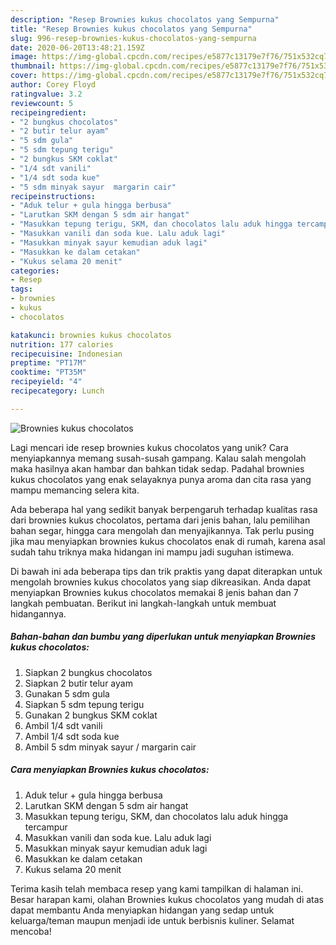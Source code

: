 ```yaml
---
description: "Resep Brownies kukus chocolatos yang Sempurna"
title: "Resep Brownies kukus chocolatos yang Sempurna"
slug: 996-resep-brownies-kukus-chocolatos-yang-sempurna
date: 2020-06-20T13:48:21.159Z
image: https://img-global.cpcdn.com/recipes/e5877c13179e7f76/751x532cq70/brownies-kukus-chocolatos-foto-resep-utama.jpg
thumbnail: https://img-global.cpcdn.com/recipes/e5877c13179e7f76/751x532cq70/brownies-kukus-chocolatos-foto-resep-utama.jpg
cover: https://img-global.cpcdn.com/recipes/e5877c13179e7f76/751x532cq70/brownies-kukus-chocolatos-foto-resep-utama.jpg
author: Corey Floyd
ratingvalue: 3.2
reviewcount: 5
recipeingredient:
- "2 bungkus chocolatos"
- "2 butir telur ayam"
- "5 sdm gula"
- "5 sdm tepung terigu"
- "2 bungkus SKM coklat"
- "1/4 sdt vanili"
- "1/4 sdt soda kue"
- "5 sdm minyak sayur  margarin cair"
recipeinstructions:
- "Aduk telur + gula hingga berbusa"
- "Larutkan SKM dengan 5 sdm air hangat"
- "Masukkan tepung terigu, SKM, dan chocolatos lalu aduk hingga tercampur"
- "Masukkan vanili dan soda kue. Lalu aduk lagi"
- "Masukkan minyak sayur kemudian aduk lagi"
- "Masukkan ke dalam cetakan"
- "Kukus selama 20 menit"
categories:
- Resep
tags:
- brownies
- kukus
- chocolatos

katakunci: brownies kukus chocolatos 
nutrition: 177 calories
recipecuisine: Indonesian
preptime: "PT17M"
cooktime: "PT35M"
recipeyield: "4"
recipecategory: Lunch

---
```



![Brownies kukus chocolatos](https://img-global.cpcdn.com/recipes/e5877c13179e7f76/751x532cq70/brownies-kukus-chocolatos-foto-resep-utama.jpg)

Lagi mencari ide resep brownies kukus chocolatos yang unik? Cara menyiapkannya memang susah-susah gampang. Kalau salah mengolah maka hasilnya akan hambar dan bahkan tidak sedap. Padahal brownies kukus chocolatos yang enak selayaknya punya aroma dan cita rasa yang mampu memancing selera kita.

Ada beberapa hal yang sedikit banyak berpengaruh terhadap kualitas rasa dari brownies kukus chocolatos, pertama dari jenis bahan, lalu pemilihan bahan segar, hingga cara mengolah dan menyajikannya. Tak perlu pusing jika mau menyiapkan brownies kukus chocolatos enak di rumah, karena asal sudah tahu triknya maka hidangan ini mampu jadi suguhan istimewa.




Di bawah ini ada beberapa tips dan trik praktis yang dapat diterapkan untuk mengolah brownies kukus chocolatos yang siap dikreasikan. Anda dapat menyiapkan Brownies kukus chocolatos memakai 8 jenis bahan dan 7 langkah pembuatan. Berikut ini langkah-langkah untuk membuat hidangannya.

<!--inarticleads1-->

##### Bahan-bahan dan bumbu yang diperlukan untuk menyiapkan Brownies kukus chocolatos:

1. Siapkan 2 bungkus chocolatos
1. Siapkan 2 butir telur ayam
1. Gunakan 5 sdm gula
1. Siapkan 5 sdm tepung terigu
1. Gunakan 2 bungkus SKM coklat
1. Ambil 1/4 sdt vanili
1. Ambil 1/4 sdt soda kue
1. Ambil 5 sdm minyak sayur / margarin cair




<!--inarticleads2-->

##### Cara menyiapkan Brownies kukus chocolatos:

1. Aduk telur + gula hingga berbusa
1. Larutkan SKM dengan 5 sdm air hangat
1. Masukkan tepung terigu, SKM, dan chocolatos lalu aduk hingga tercampur
1. Masukkan vanili dan soda kue. Lalu aduk lagi
1. Masukkan minyak sayur kemudian aduk lagi
1. Masukkan ke dalam cetakan
1. Kukus selama 20 menit




Terima kasih telah membaca resep yang kami tampilkan di halaman ini. Besar harapan kami, olahan Brownies kukus chocolatos yang mudah di atas dapat membantu Anda menyiapkan hidangan yang sedap untuk keluarga/teman maupun menjadi ide untuk berbisnis kuliner. Selamat mencoba!
